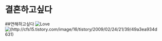 # 결혼하고싶다
##연해하고싶다
![Love](http://cfs15.tistory.com/image/16/tistory/2009/02/24/21/39/49a3ea934d631)
![(http://cfs15.tistory.com/image/16/tistory/2009/02/24/21/39/49a3ea934d631)](https://youtu.be/hzxSJzudwOc)
